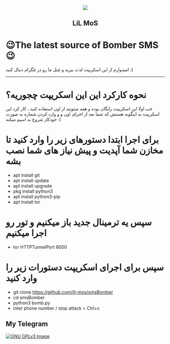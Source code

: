 <p align="center"><img src="https://i.pinimg.com/originals/3a/1c/15/3a1c151e4f4c00676ee2c99e431aa428.png"></p>
<h2 align="center"><b>LiL MoS</b></h2>

</p>

# 😉The latest source of Bomber SMS😉
امیدوارم از این اسکریپت لذت ببرید و چنل ما رو در تلگرام دنبال کنید  :)
<hr> 

# نحوه کارکرد این این اسکریپت چجوریه؟

 خب اولا این اسکریپت رایگان بوده و همه میتونید از اون استفاده کنید ، کار کرد این اسکریپت به اینگونه هستش که
شما بعد از اجرای اون و و وارد کردن شماره به صورت خودکار شروع به اسپم میکنه :)

 
 
 
# برای اجرا ابتدا دستورهای زیر را وارد کنید تا مخازن شما آپدیت و پیش نیاز های شما نصب بشه

* apt install git
* apt install update
* apt install upgrade
* pkg install python3
* apt install python3-pip
* apt install tor 

# سپس یه ترمینال جدید باز میکنیم و تور رو اجرا میکنیم

* tor HTTPTunnelPort 8000

# سپس برای اجرای اسکریپت دستورات زیر را وارد کنید

* git clone https://github.com/lil-mos/smsBomber
* cd smsBomber
* python3 bomb.py
* inter phone number / stop attack = Ctrl+c

## My Telegram
[![GNU GPLv3 Image](https://telegram.org/img/t_logo.png)](http://t.me/lil_mos)

